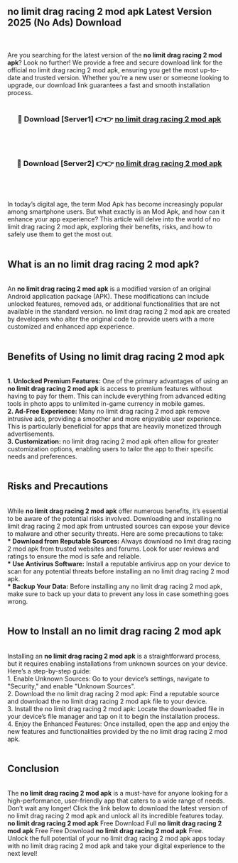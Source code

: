 ## no limit drag racing 2 mod apk Latest Version 2025 (No Ads) Download
<br><br>
Are you searching for the latest version of the <strong>no limit drag racing 2 mod apk</strong>? Look no further! We provide a free and secure download link for the official no limit drag racing 2 mod apk, ensuring you get the most up-to-date and trusted version. Whether you're a new user or someone looking to upgrade, our download link guarantees a fast and smooth installation process.
<br>
<br>
<div align="center">
<h3>🔴 Download [Server1] 👉👉 <a href="https://modyolo.store/no_limit_drag_racing_2_mod_apk">no limit drag racing 2 mod apk</a></h3><br>
<br>
<h3>🔴 Download [Server2] 👉👉 <a href="https://modyolo.store/no_limit_drag_racing_2_mod_apk">no limit drag racing 2 mod apk</a></h3><br>
</div>
<br>
<br>
In today’s digital age, the term Mod Apk has become increasingly popular among smartphone users. But what exactly is an Mod Apk, and how can it enhance your app experience? This article will delve into the world of no limit drag racing 2 mod apk, exploring their benefits, risks, and how to safely use them to get the most out.
<br>
<br>
<h2>What is an no limit drag racing 2 mod apk?</h2>
<br>
An <strong>no limit drag racing 2 mod apk</strong> is a modified version of an original Android application package (APK). These modifications can include unlocked features, removed ads, or additional functionalities that are not available in the standard version. no limit drag racing 2 mod apk are created by developers who alter the original code to provide users with a more customized and enhanced app experience.
<br>
<br>
<h2>Benefits of Using no limit drag racing 2 mod apk</h2>
<br>
<strong> 1. Unlocked Premium Features:</strong> One of the primary advantages of using an <strong>no limit drag racing 2 mod apk</strong> is access to premium features without having to pay for them. This can include everything from advanced editing tools in photo apps to unlimited in-game currency in mobile games.
<br>
<strong> 2. Ad-Free Experience:</strong> Many no limit drag racing 2 mod apk remove intrusive ads, providing a smoother and more enjoyable user experience. This is particularly beneficial for apps that are heavily monetized through advertisements.
<br>
<strong> 3. Customization:</strong> no limit drag racing 2 mod apk often allow for greater customization options, enabling users to tailor the app to their specific needs and preferences.
<br>
<br>
<h2>Risks and Precautions</h2>
<br>
While <strong>no limit drag racing 2 mod apk</strong> offer numerous benefits, it’s essential to be aware of the potential risks involved. Downloading and installing no limit drag racing 2 mod apk from untrusted sources can expose your device to malware and other security threats. Here are some precautions to take:
<br>
<strong> * Download from Reputable Sources:</strong> Always download no limit drag racing 2 mod apk from trusted websites and forums. Look for user reviews and ratings to ensure the mod is safe and reliable.
<br>
<strong> * Use Antivirus Software:</strong> Install a reputable antivirus app on your device to scan for any potential threats before installing an no limit drag racing 2 mod apk.
<br>
<strong> * Backup Your Data:</strong> Before installing any no limit drag racing 2 mod apk, make sure to back up your data to prevent any loss in case something goes wrong.
<br>
<br>
<h2>How to Install an no limit drag racing 2 mod apk</h2>
<br>
Installing an <strong>no limit drag racing 2 mod apk</strong> is a straightforward process, but it requires enabling installations from unknown sources on your device. Here’s a step-by-step guide:
<br>
 1. Enable Unknown Sources: Go to your device’s settings, navigate to "Security," and enable "Unknown Sources".
<br>
 2. Download the no limit drag racing 2 mod apk: Find a reputable source and download the no limit drag racing 2 mod apk file to your device.
<br>
 3. Install the no limit drag racing 2 mod apk: Locate the downloaded file in your device’s file manager and tap on it to begin the installation process.
<br>
 4. Enjoy the Enhanced Features: Once installed, open the app and enjoy the new features and functionalities provided by the no limit drag racing 2 mod apk.
<br>
<br>
<h2><strong>Conclusion</strong></h2>
<br>
The <strong>no limit drag racing 2 mod apk</strong> is a must-have for anyone looking for a high-performance, user-friendly app that caters to a wide range of needs. Don’t wait any longer! Click the link below to download the latest version of no limit drag racing 2 mod apk and unlock all its incredible features today.
<br>
<strong>no limit drag racing 2 mod apk</strong> Free Download Full <strong>no limit drag racing 2 mod apk</strong> Free Free Download <strong>no limit drag racing 2 mod apk</strong> Free.
<br>
Unlock the full potential of your no limit drag racing 2 mod apk apps today with no limit drag racing 2 mod apk and take your digital experience to the next level!

